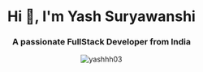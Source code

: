 <h1 align="center">Hi 👋, I'm Yash Suryawanshi</h1>
<h3 align="center">A passionate FullStack Developer from India</h3>
<p align="center"> <img src="https://komarev.com/ghpvc/?username=yashhh03&label=Profile%20views&color=0e75b6&style=flat" alt="yashhh03" /> </p>

<!--
**Yashhh03/Yashhh03** is a ✨ _special_ ✨ repository because its `README.md` (this file) appears on your GitHub profile.

Here are some ideas to get you started:

- 🔭 I’m currently working on ...
- 🌱 I’m currently learning ...
- 👯 I’m looking to collaborate on ...
- 🤔 I’m looking for help with ...
- 💬 Ask me about ...
- 📫 How to reach me: ...
- 😄 Pronouns: ...
- ⚡ Fun fact: ...
-->
